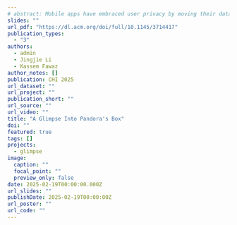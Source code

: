```yaml
---
# abstract: Mobile apps have embraced user privacy by moving their data processing to the user's smartphone. Advanced machine learning (ML) models, such as vision models, can now locally analyze user images to extract insights that drive several functionalities. Capitalizing on this new processing model of locally analyzing user images, we analyze two popular social media apps, TikTok and Instagram, to reveal (1) what insights vision models in both apps infer about users from their image and video data and (2) whether these models exhibit performance disparities with respect to demographics. As vision models provide signals for sensitive technologies like age verification and facial recognition, understanding potential biases in these models is crucial for ensuring that users receive equitable and accurate services. We develop a novel method for capturing and evaluating ML tasks in mobile apps, overcoming challenges like code obfuscation, native code execution, and scalability. Our method comprises ML task detection, ML pipeline reconstruction, and ML performance assessment, specifically focusing on demographic disparities. We apply our methodology to TikTok and Instagram, revealing significant insights. For TikTok, we find issues in age and gender prediction accuracy, particularly for minors and Black individuals. In Instagram, our analysis uncovers demographic disparities in the extraction of over 500 visual concepts from images, with evidence of spurious correlations between demographic features and certain concepts.
slides: ""
url_pdf: "https://dl.acm.org/doi/full/10.1145/3714417"
publication_types:
  - "3"
authors:
  - admin
  - Jingjie Li
  - Kassem Fawaz
author_notes: []
publication: CHI 2025
url_dataset: ""
url_project: ""
publication_short: ""
url_source: ""
url_video: ""
title: "A Glimpse Into Pandora's Box"
doi: ""
featured: true
tags: []
projects:
  - glimpse
image:
  caption: ""
  focal_point: ""
  preview_only: false
date: 2025-02-19T00:00:00.000Z
url_slides: ""
publishDate: 2025-02-19T00:00:00Z
url_poster: ""
url_code: ""
---
```

